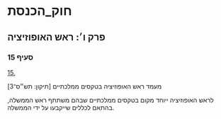 # חוק_הכנסת

## פרק ו׳: ראש האופוזיציה

### סעיף 15

[15.](https://he.wikisource.org/wiki/חוק_הכנסת#סעיף_15)

מעמד ראש האופוזיציה בטקסים ממלכתיים [תיקון: תש״ס־3]

לראש האופוזיציה ייוחד מקום בטקסים ממלכתיים שבהם משתתף ראש הממשלה, בהתאם לכללים שייקבעו על ידי הממשלה.